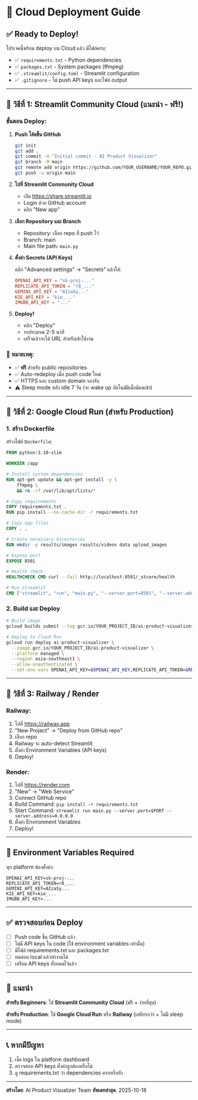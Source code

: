 # 🚀 Cloud Deployment Guide

## ✅ Ready to Deploy!

โปรเจคนี้พร้อม deploy บน Cloud แล้ว มีไฟล์ครบ:
- ✅ `requirements.txt` - Python dependencies
- ✅ `packages.txt` - System packages (ffmpeg)
- ✅ `.streamlit/config.toml` - Streamlit configuration
- ✅ `.gitignore` - ไม่ push API keys และไฟล์ output

---

## 🌟 วิธีที่ 1: Streamlit Community Cloud (แนะนำ - ฟรี!)

### ขั้นตอน Deploy:

1. **Push โค้ดขึ้น GitHub**
   ```bash
   git init
   git add .
   git commit -m "Initial commit - AI Product Visualizer"
   git branch -M main
   git remote add origin https://github.com/YOUR_USERNAME/YOUR_REPO.git
   git push -u origin main
   ```

2. **ไปที่ Streamlit Community Cloud**
   - เปิด https://share.streamlit.io
   - Login ด้วย GitHub account
   - คลิก "New app"

3. **เลือก Repository และ Branch**
   - Repository: เลือก repo ที่ push ไว้
   - Branch: main
   - Main file path: `main.py`

4. **ตั้งค่า Secrets (API Keys)**

   คลิก "Advanced settings" → "Secrets" แล้วใส่:

   ```toml
   OPENAI_API_KEY = "sk-proj-..."
   REPLICATE_API_TOKEN = "r8_..."
   GEMINI_API_KEY = "AIzaSy..."
   KIE_API_KEY = "kie_..."
   IMGBB_API_KEY = "..."
   ```

5. **Deploy!**
   - คลิก "Deploy"
   - รอประมาณ 2-5 นาที
   - เสร็จแล้วจะได้ URL สำหรับเข้าใช้งาน

### 📝 หมายเหตุ:
- ✅ **ฟรี** สำหรับ public repositories
- ✅ Auto-redeploy เมื่อ push code ใหม่
- ✅ HTTPS และ custom domain รองรับ
- ⚠️ Sleep mode หลัง idle 7 วัน (จะ wake up อัตโนมัติเมื่อมีคนเข้า)

---

## 🐳 วิธีที่ 2: Google Cloud Run (สำหรับ Production)

### 1. สร้าง Dockerfile

สร้างไฟล์ `Dockerfile`:

```dockerfile
FROM python:3.10-slim

WORKDIR /app

# Install system dependencies
RUN apt-get update && apt-get install -y \
    ffmpeg \
    && rm -rf /var/lib/apt/lists/*

# Copy requirements
COPY requirements.txt .
RUN pip install --no-cache-dir -r requirements.txt

# Copy app files
COPY . .

# Create necessary directories
RUN mkdir -p results/images results/videos data upload_images

# Expose port
EXPOSE 8501

# Health check
HEALTHCHECK CMD curl --fail http://localhost:8501/_stcore/health

# Run streamlit
CMD ["streamlit", "run", "main.py", "--server.port=8501", "--server.address=0.0.0.0"]
```

### 2. Build และ Deploy

```bash
# Build image
gcloud builds submit --tag gcr.io/YOUR_PROJECT_ID/ai-product-visualizer

# Deploy to Cloud Run
gcloud run deploy ai-product-visualizer \
  --image gcr.io/YOUR_PROJECT_ID/ai-product-visualizer \
  --platform managed \
  --region asia-southeast1 \
  --allow-unauthenticated \
  --set-env-vars OPENAI_API_KEY=$OPENAI_API_KEY,REPLICATE_API_TOKEN=$REPLICATE_API_TOKEN,GEMINI_API_KEY=$GEMINI_API_KEY,KIE_API_KEY=$KIE_API_KEY,IMGBB_API_KEY=$IMGBB_API_KEY
```

---

## 🔧 วิธีที่ 3: Railway / Render

### Railway:
1. ไปที่ https://railway.app
2. "New Project" → "Deploy from GitHub repo"
3. เลือก repo
4. Railway จะ auto-detect Streamlit
5. ตั้งค่า Environment Variables (API keys)
6. Deploy!

### Render:
1. ไปที่ https://render.com
2. "New" → "Web Service"
3. Connect GitHub repo
4. Build Command: `pip install -r requirements.txt`
5. Start Command: `streamlit run main.py --server.port=$PORT --server.address=0.0.0.0`
6. ตั้งค่า Environment Variables
7. Deploy!

---

## 🔑 Environment Variables Required

ทุก platform ต้องตั้งค่า:

```
OPENAI_API_KEY=sk-proj-...
REPLICATE_API_TOKEN=r8_...
GEMINI_API_KEY=AIzaSy...
KIE_API_KEY=kie_...
IMGBB_API_KEY=...
```

---

## ✅ ตรวจสอบก่อน Deploy

- [ ] Push code ขึ้น GitHub แล้ว
- [ ] ไม่มี API keys ใน code (ใช้ environment variables เท่านั้น)
- [ ] มีไฟล์ requirements.txt และ packages.txt
- [ ] ทดสอบ local แล้วทำงานได้
- [ ] เตรียม API keys ทั้งหมดไว้แล้ว

---

## 🎯 แนะนำ

**สำหรับ Beginners**: ใช้ **Streamlit Community Cloud** (ฟรี + ง่ายที่สุด)

**สำหรับ Production**: ใช้ **Google Cloud Run** หรือ **Railway** (เสถียรกว่า + ไม่มี sleep mode)

---

## 📞 หากมีปัญหา

1. เช็ค logs ใน platform dashboard
2. ตรวจสอบ API keys ตั้งค่าถูกต้องหรือไม่
3. ดู requirements.txt ว่า dependencies ครบหรือยัง

---

**สร้างโดย**: AI Product Visualizer Team
**อัพเดทล่าสุด**: 2025-10-18
